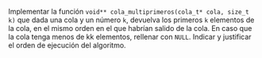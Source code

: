 Implementar la función `void** cola_multiprimeros(cola_t* cola, size_t k)` que dada una cola y un número `k`, devuelva los primeros `k` elementos de la cola, en el mismo orden en el que habrían salido de la cola. En caso que la cola tenga menos de kk elementos, rellenar con `NULL`. Indicar y justificar el orden de ejecución del algoritmo.